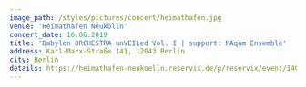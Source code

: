 ```yaml
---
image_path: /styles/pictures/concert/heimathafen.jpg
venue: 'Heimathafen Neukölln'
concert_date: 16.06.2019
title: 'Babylon ORCHESTRA unVEILed Vol. I | support: MAqam Ensemble'
address: Karl-Marx-Straße 141, 12043 Berlin
city: Berlin
details: https://heimathafen-neukoelln.reservix.de/p/reservix/event/1401269?fbclid=IwAR35rimNVR2QfN3Ork__ZaFv-ShM-0MCGKt_RNEWa5K7eGIVpz6zjUKgbaQ
---
```

